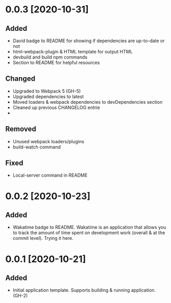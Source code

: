 # 0.0.3 [2020-10-31]

## Added
  - David badge to README for showing if dependencies are up-to-date or not
  - html-webpack-plugin & HTML template for output HTML
  - devbuild and build npm commands
  - Section to README for helpful resources 

## Changed
  - Upgraded to Webpack 5 (GH-5)
  - Upgraded dependencies to latest
  - Moved loaders & webpack dependencies to devDependencies section
  - Cleaned up previous CHANGELOG entrie
  - 

## Removed 
  - Unused webpack loaders/plugins
  - build-watch command

## Fixed
  - Local-server command in README

# 0.0.2 [2020-10-23]

## Added
  - Wakatime badge to README. Wakatime is an application that allows you to track the amount of time spent on development work (overall & at the commit level). Trying it here.

# 0.0.1 [2020-10-21]

## Added
  - Initial application template. Supports building & running application. (GH-2)